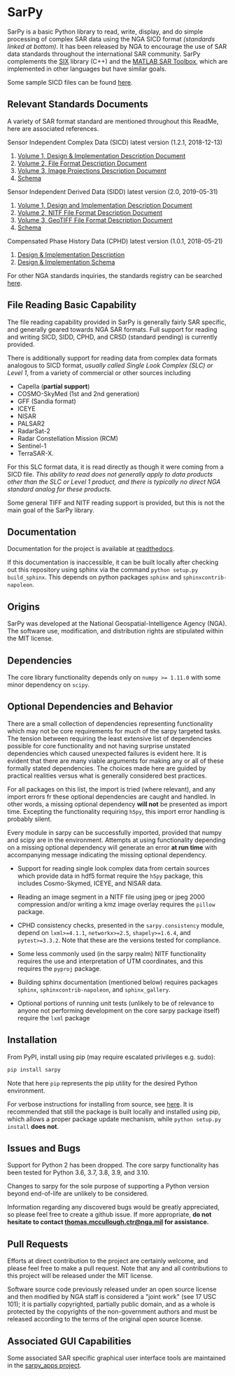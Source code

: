 SarPy
=====
SarPy is a basic Python library to read, write, display, and do simple processing
of complex SAR data using the NGA SICD format *(standards linked at bottom)*. 
It has been released by NGA to encourage the use of SAR data standards
throughout the international SAR community. SarPy complements the
[SIX](https://github.com/ngageoint/six-library) library (C++) and the
[MATLAB SAR Toolbox](https://github.com/ngageoint/MATLAB_SAR), which are
implemented in other languages but have similar goals.

Some sample SICD files can be found 
[here](https://github.com/ngageoint/six-library/wiki/Sample-SICDs).

Relevant Standards Documents
----------------------------
A variety of SAR format standard are mentioned throughout this ReadMe, here are 
associated references. 

Sensor Independent Complex Data (SICD) latest version (1.2.1, 2018-12-13) 
1. [Volume 1, Design & Implementation Description Document](https://nsgreg.nga.mil/doc/view?i=4900)
2. [Volume 2, File Format Description Document](https://nsgreg.nga.mil/doc/view?i=4901)
3. [Volume 3, Image Projections Description Document](https://nsgreg.nga.mil/doc/view?i=4902)
4. [Schema](https://nsgreg.nga.mil/doc/view?i=5230)

Sensor Independent Derived Data (SIDD) latest version (2.0, 2019-05-31)
1. [Volume 1, Design and Implementation Description Document](https://nsgreg.nga.mil/doc/view?i=5009)
2. [Volume 2, NITF File Format Description Document](https://nsgreg.nga.mil/doc/view?i=5016)
3. [Volume 3, GeoTIFF File Format Description Document](https://nsgreg.nga.mil/doc/view?i=5017)
4. [Schema](https://nsgreg.nga.mil/doc/view?i=5231)

Compensated Phase History Data (CPHD) latest version (1.0.1, 2018-05-21)
1. [Design & Implementation Description](https://nsgreg.nga.mil/doc/view?i=4638)
2. [Design & Implementation Schema](https://nsgreg.nga.mil/doc/view?i=4639)

For other NGA standards inquiries, the standards registry can be searched
 [here](https://nsgreg.nga.mil/registries/search/index.jsp?registryType=doc).
 
File Reading Basic Capability
-----------------------------
The file reading capability provided in SarPy is generally fairly SAR specific, 
and generally geared towards NGA SAR formats. Full support for reading and writing 
SICD, SIDD, CPHD, and CRSD (standard pending) is currently provided.

There is additionally support for reading data from complex data formats analogous 
to SICD format, *usually called Single Look Complex (SLC) or Level 1*, from a 
variety of commercial or other sources including 
- Capella (**partial support**)
- COSMO-SkyMed (1st and 2nd generation)
- GFF (Sandia format)
- ICEYE
- NISAR
- PALSAR2
- RadarSat-2
- Radar Constellation Mission (RCM)
- Sentinel-1
- TerraSAR-X.

For this SLC format data, it is read directly as though it were coming from a SICD 
file. *This ability to read does not generally apply to data products other 
than the SLC or Level 1 product, and there is typically no direct NGA standard 
analog for these products.*

Some general TIFF and NITF reading support is provided, but this is not the main 
goal of the SarPy library.

Documentation
-------------
Documentation for the project is available at 
[readthedocs](https://sarpy.readthedocs.io/en/latest/).

If this documentation is inaccessible, it can be built locally after checking out 
this repository using sphinx via the command `python setup.py build_sphinx`. 
This depends on python packages `sphinx` and `sphinxcontrib-napoleon`.

Origins
-------
SarPy was developed at the National Geospatial-Intelligence Agency (NGA). The 
software use, modification, and distribution rights are stipulated within the 
MIT license.

Dependencies
------------
The core library functionality depends only on `numpy >= 1.11.0` with some minor 
dependency on `scipy`. 

Optional Dependencies and Behavior
----------------------------------
There are a small collection of dependencies representing functionality which may 
not be core requirements for much of the sarpy targeted tasks. The tension between
requiring the least extensive list of dependencies possible for core functionality 
and not having surprise unstated dependencies which caused unexpected failures is 
evident here. It is evident that there are many viable arguments for making any 
or all of these formally stated dependencies. The choices made here are guided by 
practical realities versus what is generally considered best practices.

For all packages on this list, the import is tried (where relevant), and any 
import errors fr these optional dependencies are caught and handled. In other words, 
a missing optional dependency **will not** be presented as import time. Excepting 
the functionality requiring `h5py`, this import error handling is probably silent. 

Every module in sarpy can be successfully imported, provided that numpy and scipy 
are in the environment. Attempts at using functionality depending on a missing 
optional dependency will generate an error **at run time** with accompanying 
message indicating the missing optional dependency.

- Support for reading single look complex data from certain sources which provide 
  data in hdf5 format require the `h5py` package, this includes Cosmo-Skymed, ICEYE, 
  and NISAR data.

- Reading an image segment in a NITF file using jpeg or jpeg 2000 compression 
  and/or writing a kmz image overlay requires the `pillow` package.

- CPHD consistency checks, presented in the `sarpy.consistency` module, depend on 
  `lxml>=4.1.1`, `networkx>=2.5`, `shapely>=1.6.4`, and `pytest>=3.3.2`. Note that these
  are the versions tested for compliance.

- Some less commonly used (in the sarpy realm) NITF functionality requires the use 
  and interpretation of UTM coordinates, and this requires the `pyproj` package. 

- Building sphinx documentation (mentioned below) requires packages `sphinx`, 
  `sphinxcontrib-napoleon`, and `sphinx_gallery`.

- Optional portions of running unit tests (unlikely to be of relevance to anyone 
  not performing development on the core sarpy package itself) require the `lxml`
  package

Installation
------------
From PyPI, install using pip (may require escalated privileges e.g. sudo):
```bash
pip install sarpy
```
Note that here `pip` represents the pip utility for the desired Python environment.

For verbose instructions for installing from source, see 
[here](https://docs.python.org/3/install/index.html). It is recommended that 
still the package is built locally and installed using pip, which allows a proper 
package update mechanism, while `python setup.py install` **does not**.

Issues and Bugs
---------------
Support for Python 2 has been dropped. The core sarpy functionality has been 
tested for Python 3.6, 3.7, 3.8, 3.9, and 3.10. 

Changes to sarpy for the sole purpose of supporting a Python version beyond 
end-of-life are unlikely to be considered.

Information regarding any discovered bugs would be greatly appreciated, so please
feel free to create a github issue. If more appropriate, **do not hesitate to 
contact thomas.mccullough.ctr@nga.mil for assistance.**

Pull Requests
-------------
Efforts at direct contribution to the project are certainly welcome, and please
feel free to make a pull request. Note that any and all contributions to this 
project will be released under the MIT license.

Software source code previously released under an open source license and then 
modified by NGA staff is considered a "joint work" (see 17 USC 101); it is partially 
copyrighted, partially public domain, and as a whole is protected by the copyrights 
of the non-government authors and must be released according to the terms of the 
original open source license.

Associated GUI Capabilities
---------------------------
Some associated SAR specific graphical user interface tools are maintained in the 
[sarpy_apps project](https://github.com/ngageoint/sarpy_apps). 
